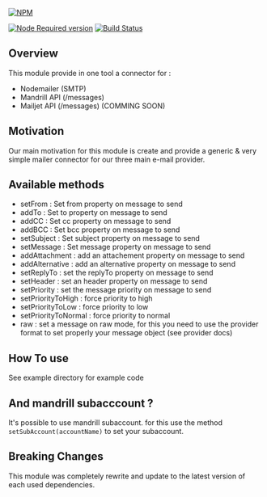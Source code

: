 [![NPM](https://nodei.co/npm/yocto-mailer.png?downloads=true&downloadRank=true&stars=true)](https://nodei.co/npm/yocto-mailer/)

[![Node Required version](https://img.shields.io/badge/node-%3E%3D6.11.2-brightgreen.svg)]()
[![Build Status](https://travis-ci.org/yoctore/yocto-mailer.svg?branch=master)](https://travis-ci.org/yoctore/yocto-mailer)

## Overview

This module provide in one tool a connector for :

 - Nodemailer (SMTP)
 - Mandrill API (/messages)
 - Mailjet API (/messages) (COMMING SOON)

## Motivation

Our main motivation for this module is create and provide a generic & very simple mailer connector for our three main e-mail provider.
 
## Available methods

- setFrom : Set from property on message to send
- addTo : Set to property on message to send
- addCC : Set cc property on message to send
- addBCC : Set bcc property on message to send
- setSubject : Set subject property on message to send
- setMessage : Set message property on message to send
- addAttachment : add an attachement property on message to send
- addAlternative : add an alternative property on message to send
- setReplyTo : set the replyTo property on message to send
- setHeader : set an header property on message to send
- setPriority  : set the message priority on message to send
- setPriorityToHigh : force priority to high
- setPriorityToLow : force priority to low
- setPriorityToNormal  : force priority to normal
- raw : set a message on raw mode, for this you need to use the provider format to set properly your message object (see provider docs)

## How To use

See example directory for example code

## And mandrill subacccount ?

It's possible to use mandrill subaccount. for this use the method `setSubAccount(accountName)` to set your subaccount. 

## Breaking Changes

This module was completely rewrite and update to the latest version of each used dependencies.

 